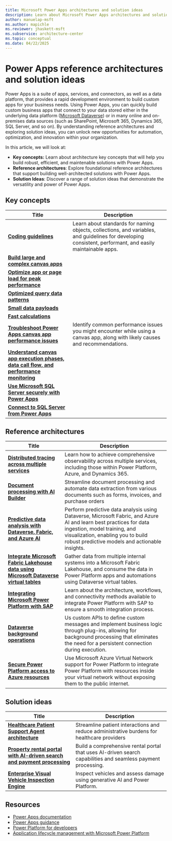 ```yaml
---
title: Microsoft Power Apps architectures and solution ideas
description: Learn about Microsoft Power Apps architectures and solution ideas
author: manuelap-msft
ms.author: mapichle
ms.reviewer: jhaskett-msft
ms.subservice: architecture-center
ms.topic: conceptual
ms.date: 04/22/2025
---
```


# Power Apps reference architectures and solution ideas

Power Apps is a suite of apps, services, and connectors, as well as a data platform, that provides a rapid development environment to build custom apps for your business needs. Using Power Apps, you can quickly build custom business apps that connect to your data stored either in the underlying data platform ([Microsoft Dataverse](/powerapps/maker/data-platform/data-platform-intro)) or in many online and on-premises data sources (such as SharePoint, Microsoft 365, Dynamics 365, SQL Server, and so on).
By understanding reference architectures and exploring solution ideas, you can unlock new opportunities for automation, optimization, and innovation within your organization.

In this article, we will look at:

- **Key concepts:** Learn about architecture key concepts that will help you build robust, efficient, and maintenable solutions with Power Apps.
- **Reference architectures**: Explore foundational reference architectures that support building well-architected solutions with Power Apps.
- **Solution Ideas**: Discover a range of solution ideas that demonstrate the versatility and power of Power Apps.

## Key concepts

| Title | Description |
| --- | --- |
| **[Coding guidelines](/power-apps/guidance/coding-guidelines/overview)** | Learn about standards for naming objects, collections, and variables, and guidelines for developing consistent, performant, and easily maintainable apps. |
| **[Build large and complex canvas apps](/power-apps/maker/canvas-apps/working-with-large-apps)** | | 
| **[Optimize app or page load for peak performance](/power-apps/maker/canvas-apps/fast-app-page-load)** | | 
| **[Optimized query data patterns](/power-apps/maker/canvas-apps/optimized-query-data-patterns)** | | 
| **[Small data payloads](/power-apps/maker/canvas-apps/small-data-payloads)** | | 
| **[Fast calculations](/power-apps/maker/canvas-apps/efficient-calculations)** | | 
| **[Troubleshoot Power Apps canvas app performance issues](/troubleshoot/power-platform/power-apps/canvas-app-performance/troubleshoot-perf-table)** | Identify common performance issues you might encounter while using a canvas app, along with likely causes and recommendations. |
| **[Understand canvas app execution phases, data call flow, and performance monitoring](/power-apps/maker/canvas-apps/execution-phases-data-flow)** | 
| **[Use Microsoft SQL Server securely with Power Apps](/power-apps/maker/canvas-apps/connections/sql-server-security)** | 
| **[Connect to SQL Server from Power Apps](/power-apps/maker/canvas-apps/connections/connection-azure-sqldatabase)** | 

## Reference architectures

| Title | Description |
| --- | --- |
| **[Distributed tracing across multiple services](../reference-architectures/distributed-tracing.md)** | Learn how to achieve comprehensive observability across multiple services, including those within Power Platform, Azure, and Dynamics 365. |
| **[Document processing with AI Builder](../reference-architectures/ai-document-processing.md)** | Streamline document processing and automate data extraction from various documents such as forms, invoices, and purchase orders |
| **[Predictive data analysis with Dataverse, Fabric, and Azure AI](../reference-architectures/ai-predictive-data-analysis.md)** | Perform predictive data analysis using Dataverse, Microsoft Fabric, and Azure AI and learn best practices for data ingestion, model training, and visualization, enabling you to build robust predictive models and actionable insights. |
| **[​Integrate Microsoft Fabric Lakehouse data using Microsoft Dataverse virtual tables](../reference-architectures/app-integrate-lakehouse.md)** | Gather data from multiple internal systems into a Microsoft Fabric Lakehouse, and consume the data in Power Platform apps and automations using Dataverse virtual tables. |
| **[Integrating Microsoft Power Platform with SAP](../reference-architectures/arch-pattern-sap.md)** | Learn about the architecture, workflows, and connectivity methods available to integrate Power Platform with SAP to ensure a smooth integration process. |
| **[Dataverse background operations](../reference-architectures/dataverse-background-operations.md)** | Us custom APIs to define custom messages and implement business logic through plug-ins, allowing for background processing that eliminates the need for a persistent connection during execution. |
| **[Secure Power Platform access to Azure resources](../reference-architectures/secure-access-azure-resources.md)** | Use Microsoft Azure Virtual Network support for Power Platform to integrate Power Platform with resources inside your virtual network without exposing them to the public internet. |

## Solution ideas

| Title | Description |
| --- | --- |
| **[Healthcare Patient Support Agent architecture](../solution-ideas/agent-healthcare-patient-support.md)** | Streamline patient interactions and reduce administrative burdens for healthcare providers |
| **[Property rental portal with AI-driven search and payment processing](../solution-ideas/agent-rental-portal.md)** | Build a comprehensive rental portal that uses AI-driven search capabilities and seamless payment processing. |
| **[Enterprise Visual Vehicle Inspection Engine](../solution-ideas/app-evvie.md)** | Inspect vehicles and assess damage using generative AI and Power Platform. |

## Resources

- [Power Apps documentation](/power-apps/)
- [Power Apps guidance](/power-apps/guidance/)
- [Power Platform for developers](/power-platform/developer/get-started)
- [Application lifecycle management with Microsoft Power Platform](/power-platform/alm/)
